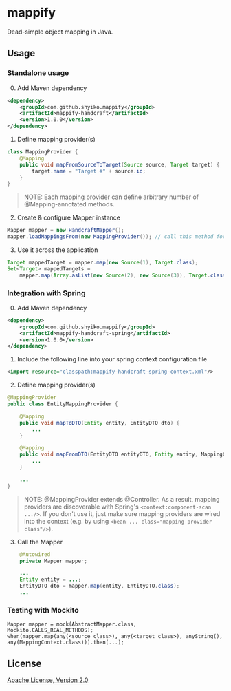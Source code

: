 # mappify

Dead-simple object mapping in Java.

## Usage

### Standalone usage

0. Add Maven dependency

```xml
<dependency>
    <groupId>com.github.shyiko.mappify</groupId>
    <artifactId>mappify-handcraft</artifactId>
    <version>1.0.0</version>
</dependency>
```

1. Define mapping provider(s)

```java
class MappingProvider {
    @Mapping
    public void mapFromSourceToTarget(Source source, Target target) {
        target.name = "Target #" + source.id;
    }
}
```

> NOTE: Each mapping provider can define arbitrary number of @Mapping-annotated methods.

2. Create & configure Mapper instance

```java
Mapper mapper = new HandcraftMapper();
mapper.loadMappingsFrom(new MappingProvider()); // call this method for each mapping provider you have
```

3. Use it across the application

```java
Target mappedTarget = mapper.map(new Source(1), Target.class);
Set<Target> mappedTargets =
    mapper.map(Array.asList(new Source(2), new Source(3)), Target.class, new HashSet<Target>());
```

### Integration with Spring

0. Add Maven dependency

```xml
<dependency>
    <groupId>com.github.shyiko.mappify</groupId>
    <artifactId>mappify-handcraft-spring</artifactId>
    <version>1.0.0</version>
</dependency>
```

1. Include the following line into your spring context configuration file

```xml
<import resource="classpath:mappify-handcraft-spring-context.xml"/>
```

2. Define mapping provider(s)

```java
@MappingProvider
public class EntityMappingProvider {

    @Mapping
    public void mapToDTO(Entity entity, EntityDTO dto) {
        ...
    }

    @Mapping
    public void mapFromDTO(EntityDTO entityDTO, Entity entity, MappingContext context) {
        ...
    }

    ...
}
```
> NOTE: @MappingProvider extends @Controller. As a result, mapping providers are discoverable with Spring's
`<context:component-scan .../>`. If you don't use it, just make sure mapping providers are wired into the context
(e.g. by using `<bean ... class="mapping provider class"/>`).

3. Call the Mapper

```java
    @Autowired
    private Mapper mapper;

    ...
    Entity entity = ...;
    EntityDTO dto = mapper.map(entity, EntityDTO.class);
    ...
```

### Testing with Mockito

    Mapper mapper = mock(AbstractMapper.class, Mockito.CALLS_REAL_METHODS);
    when(mapper.map(any(<source class>), any(<target class>), anyString(), any(MappingContext.class))).then(...);

## License

[Apache License, Version 2.0](http://www.apache.org/licenses/LICENSE-2.0)